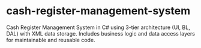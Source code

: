 # cash-register-management-system
Cash Register Management System in C# using 3-tier architecture (UI, BL, DAL) with XML data storage.  Includes business logic and data access layers for maintainable and reusable code.
